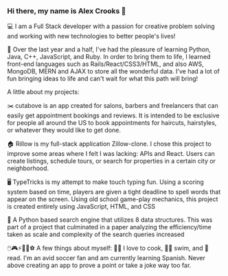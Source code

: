 ### Hi there, my name is Alex Crooks 👋

<!--
**acrks/acrks** is a ✨ _special_ ✨ repository because its `README.md` (this file) appears on your GitHub profile.

Here are some ideas to get you started:

- 🔭 I’m currently working on ...
- 🌱 I’m currently learning ...
- 👯 I’m looking to collaborate on ...
- 🤔 I’m looking for help with ...
- 💬 Ask me about ...
- 📫 How to reach me: ...
- 😄 Pronouns: ...
- ⚡ Fun fact: ...
-->

💻 I am a Full Stack developer with a passion for creative problem solving and working with new technologies to better people's lives!

🔭 Over the last year and a half, I've had the pleasure of learning Python, Java, C++, JavaScript, and Ruby. In order to bring them to life, I learned front-end languages such as Rails/React/CSS3/HTML, and also AWS, MongoDB, MERN and AJAX to store all the wonderful data. I've had a lot of fun bringing ideas to life and can't wait for what this path will bring!

A little about my projects:

✂️ cutabove is an app created for salons, barbers and freelancers that can easily get appointment bookings and reviews. It is intended to be exclusive for people all around the US to book appointments for haircuts, hairstyles, or whatever they would like to get done.

🏠 Rillow is my full-stack application Zillow-clone. I chose this project to improve some areas where I felt I was lacking: APIs and React. Users can create listings, schedule tours, or search for properties in a certain city or neighborhood.

🖥 TypeTricks is my attempt to make touch typing fun. Using a scoring system based on time, players are given a tight deadline to spell words that appear on the screen. Using old school game-play mechanics, this project is created entirely using JavaScript, HTML, and CSS

🐍 A Python based search engine that utilizes 8 data structures. This was part of a project that culminated in a paper analyzing the efficiency/time taken as scale and complexity of the search queries increased

🖱️🎮⚡🏀🏈⚽ A few things about myself: 
🧑‍🍳  I love to cook, 🏊‍♂️  swim, and 📖 read. I'm an avid soccer fan and am currently learning Spanish. Never above creating an app to prove a point or take a joke way too far.
